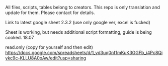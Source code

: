 All files, scripts, tables belong to creators. 
This repo is only translation and update for them. Please contact for details.

Link to latest google sheet 2.3.2 (use only google ver, excel is fucked) 

Sheet is working, but needs additional script formatting, guide is being cooked. 18.07

read.only (copy for yourself and then edit)
https://docs.google.com/spreadsheets/d/1_yd3uq0nf1mKuK3GGFb_i4Pc8Qiykc9c-KLLU8A0oAw/edit?usp=sharing
